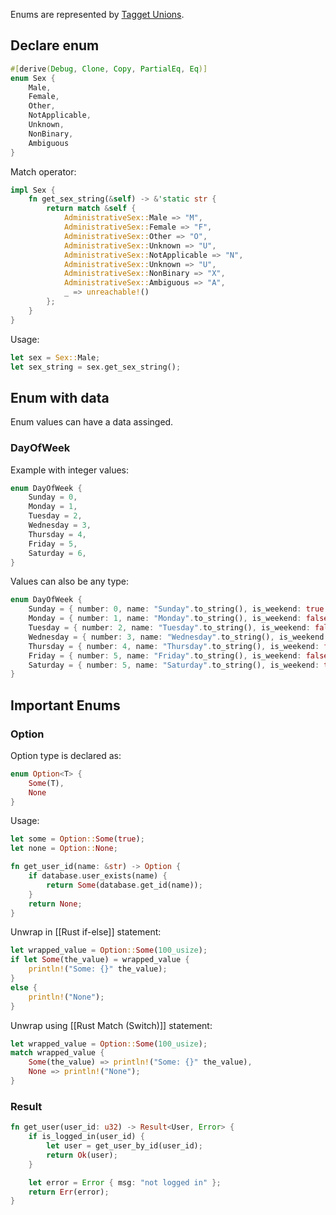 
Enums are represented by [Tagget Unions](https://en.wikipedia.org/wiki/Tagged_union).

## Declare enum

```rust
#[derive(Debug, Clone, Copy, PartialEq, Eq)]
enum Sex {
    Male,
    Female,
    Other,
    NotApplicable,
    Unknown,
    NonBinary,
    Ambiguous
}
```

Match operator:
```rust
impl Sex {
	fn get_sex_string(&self) -> &'static str { 
		return match &self { 
			AdministrativeSex::Male => "M",
			AdministrativeSex::Female => "F",
			AdministrativeSex::Other => "O",
			AdministrativeSex::Unknown => "U",
			AdministrativeSex::NotApplicable => "N",
			AdministrativeSex::Unknown => "U",
		    AdministrativeSex::NonBinary => "X",
		    AdministrativeSex::Ambiguous => "A",
		    _ => unreachable!()
		};
	}
}
```

Usage:
```rust
let sex = Sex::Male;
let sex_string = sex.get_sex_string();
```

## Enum with data

Enum values can have a data assinged.

### DayOfWeek

Example with integer values:
```rust
enum DayOfWeek {
    Sunday = 0,
    Monday = 1,
    Tuesday = 2,
    Wednesday = 3,
    Thursday = 4,
    Friday = 5,
    Saturday = 6,
}
```

Values can also be any type:
```rust
enum DayOfWeek {
    Sunday = { number: 0, name: "Sunday".to_string(), is_weekend: true },
    Monday = { number: 1, name: "Monday".to_string(), is_weekend: false },
    Tuesday = { number: 2, name: "Tuesday".to_string(), is_weekend: false },
    Wednesday = { number: 3, name: "Wednesday".to_string(), is_weekend: false },
    Thursday = { number: 4, name: "Thursday".to_string(), is_weekend: false },
    Friday = { number: 5, name: "Friday".to_string(), is_weekend: false },
    Saturday = { number: 5, name: "Saturday".to_string(), is_weekend: true },
}
```

## Important Enums

### Option

Option type is declared as:
```rust
enum Option<T> {
    Some(T),
    None
}
```

Usage:
```rust
let some = Option::Some(true);
let none = Option::None;
```

```rust
fn get_user_id(name: &str) -> Option {
	if database.user_exists(name) { 
		return Some(database.get_id(name));
	}
	return None;
}
```

Unwrap in [[Rust if-else]] statement:
```rust
let wrapped_value = Option::Some(100_usize);
if let Some(the_value) = wrapped_value {
    println!("Some: {}" the_value);
}
else {
    println!("None");
}
```

Unwrap using [[Rust Match (Switch)]] statement:
```rust
let wrapped_value = Option::Some(100_usize);
match wrapped_value {
    Some(the_value) => println!("Some: {}" the_value),
    None => println!("None");
}
```

### Result

```rust
fn get_user(user_id: u32) -> Result<User, Error> {
	if is_logged_in(user_id) {
	    let user = get_user_by_id(user_id);
	    return Ok(user);
	}

    let error = Error { msg: "not logged in" };
	return Err(error);
}
```